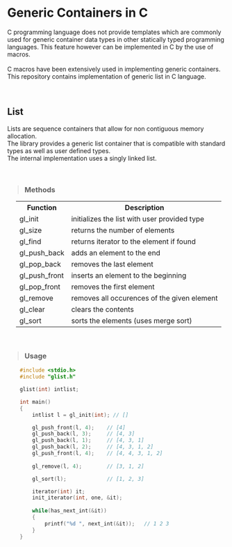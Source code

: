 # Generic Containers in C
<p>
C programming language does not provide templates which are commonly used for generic container data types in other statically typed programming languages. This feature however can be implemented in C by the use of macros.<br><br>
C macros have been extensively used in implementing generic containers. This repository contains implementation of generic list in C language.
</p>
<br>

## List
<p>
Lists are sequence containers that allow for non contiguous memory allocation.
<br>
The library provides a generic list container that is compatible with standard types as well as user defined types.<br>
The internal implementation uses a singly linked list.<br>
</p>
<br>

> ### Methods

<div style="margin-left:20px;">
	<table>
		<tr>
			<th>Function</th>
			<th>Description</th>
		</tr>
		<tr>
			<td>gl_init</td>
			<td>initializes the list with user provided type</td>
		</tr>
		<tr>
			<td>gl_size</td>
			<td>returns the number of elements</td>
		</tr>
		<tr>
			<td>gl_find</td>
			<td>returns iterator to the element if found</td>
		</tr>
		<tr>
			<td>gl_push_back</td>
			<td>adds an element to the end</td>
		</tr>
		<tr>
			<td>gl_pop_back</td>
			<td>removes the last element</td>
		</tr>
		<tr>
			<td>gl_push_front</td>
			<td>inserts an element to the beginning</td>
		<tr>
			<td>gl_pop_front</td>
			<td>removes the first element</td>
		</tr>
		<tr>
			<td>gl_remove</td>
			<td>removes all occurences of the given element</td>
		</tr>
		<tr>
			<td>gl_clear</td>
			<td>clears the contents</td>
		</tr>
		<tr>
			<td>gl_sort</td>
			<td>sorts the elements (uses merge sort)</td>
		</tr>	
	</table>
</div>
<br>

> ### Usage
```c
	#include <stdio.h>
	#include "glist.h"

	glist(int) intlist;

	int main()
	{
		intlist l = gl_init(int); // []

		gl_push_front(l, 4);	// [4]
		gl_push_back(l, 3); 	// [4, 3]
		gl_push_back(l, 1);		// [4, 3, 1]
		gl_push_back(l, 2);		// [4, 3, 1, 2]
		gl_push_front(l, 4);	// [4, 4, 3, 1, 2]
		
		gl_remove(l, 4);		// [3, 1, 2]

		gl_sort(l);				// [1, 2, 3]

		iterator(int) it;
		init_iterator(int, one, &it);
		
		while(has_next_int(&it))
		{
			printf("%d ", next_int(&it));	// 1 2 3
		}
	}
```